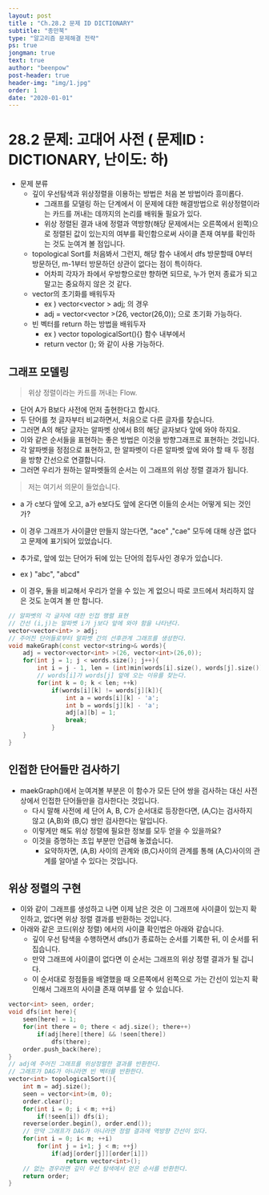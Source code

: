 ```yaml
---
layout: post
title : "Ch.28.2 문제 ID DICTIONARY"
subtitle: "종만북"
type: "알고리즘 문제해결 전략"
ps: true
jongman: true
text: true
author: "beenpow"
post-header: true
header-img: "img/1.jpg"
order: 1
date: "2020-01-01"
---
```


# 28.2 문제: 고대어 사전 ( 문제ID : DICTIONARY, 난이도: 하)
[algo]: <https://algospot.com/judge/problem/read/DICTIONARY>

- 문제 분류
  - 깊이 우선탐색과 위상정렬을 이용하는 방법은 처음 본 방법이라 흥미롭다.
    - 그래프를 모델링 하는 단계에서 이 문제에 대한 해결방법으로 위상정렬이라는 카드를 꺼내는
      데까지의 논리를 배워둘 필요가 있다.
    - 위상 정렬된 결과 내에 정렬과 역방향(해당 문제에서는 오른쪽에서 왼쪽)으로 정렬된 값이 있는지의
      여부를 확인함으로써 사이클 존재 여부를 확인하는 것도 눈여겨 볼 점입니다.
  - topological Sort를 처음봐서 그런지, 해당 함수 내에서 dfs 방문할때 0부터 방문하던, m-1부터
    방문하던 상관이 없다는 점이 특이하다.
    - 어차피 각자가 좌에서 우방향으로만 향하면 되므로, 누가 먼저 종료가 되고 말고는 중요하지 않은 것
      같다.
  - vector의 초기화를 배워두자
    - ex ) vector<vector<int> > adj; 의 경우
    - adj = vector<vector<int> >(26, vector<int>(26,0)); 으로 초기화 가능하다.
  - 빈 벡터를 return 하는 방법을 배워두자
    - ex ) vector<int> topologicalSort(){} 함수 내부에서
    - return vector<int> (); 와 같이 사용 가능하다.

## 그래프 모델링

> 위상 정렬이라는 카드를 꺼내는 Flow.
- 단어 A가 B보다 사전에 먼저 출현한다고 합시다.
- 두 단어를 첫 글자부터 비교하면서, 처음으로 다른 글자를 찾습니다.
- 그러면 A의 해당 글자는 알파벳 상에서 B의 해당 글자보다 앞에 와야 하지요.
- 이와 같은 순서들을 표현하는 좋은 방법은 이것을 방향그래프로 표현하는 것입니다.
- 각 알파벳을 정점으로 표현하고, 한 알파벳이 다른 알파벳 앞에 와야 할 때 두 정점을 방향 간선으로
  연결합니다.
- 그러면 우리가 원하는 알파벳들의 순서는 이 그래프의 위상 정렬 결과가 됩니다.

> 저는 여기서 의문이 들었습니다.
- a 가 c보다 앞에 오고, a가 e보다도 앞에 온다면 이들의 순서는 어떻게 되는 것인가?
- 이 경우 그래프가 사이클만 만들지 않는다면, "ace" ,"cae" 모두에 대해 상관 없다고 문제에 표기되어
  있었습니다.


- 추가로, 앞에 있는 단어가 뒤에 있는 단어의 접두사인 경우가 있습니다.
- ex ) "abc", "abcd" 
- 이 경우, 둘을 비교해서 우리가 얻을 수 있는 게 없으니 따로 코드에서 처리하지 않은 것도 눈여겨 볼 만
  합니다.


```cpp
// 알파벳의 각 글자에 대한 인접 행렬 표현
// 간선 (i,j)는 알파벳 i가 j보다 앞에 와야 함을 나타낸다.
vector<vector<int> > adj;
// 주어진 단어들로부터 알파벳 간의 선후관계 그래프를 생성한다.
void makeGraph(const vector<string>& words){
    adj = vector<vector<int> >(26, vector<int>(26,0));
    for(int j = 1; j < words.size(); j++){
        int i = j - 1, len = (int)min(words[i].size(), words[j].size());
        // words[i]가 words[j] 앞에 오는 이유를 찾는다.
        for(int k = 0; k < len; ++k)
            if(words[i][k] != words[j][k]){
                int a = words[i][k] - 'a';
                int b = words[j][k] - 'a';
                adj[a][b] = 1;
                break;
            }
    }
}
```

## 인접한 단어들만 검사하기

- maekGraph()에서 눈여겨볼 부분은 이 함수가 모든 단어 쌍을 검사하는 대신 사전상에서 인접한
  단어들만을 검사한다는 것입니다.
  - 다시 말해 사전에 세 단어 A, B, C가 순서대로 등장한다면, (A,C)는 검사하지 않고 (A,B)와 (B,C) 쌍만
    검사한다는 말입니다.
  - 이렇게만 해도 위상 정렬에 필요한 정보를 모두 얻을 수 있을까요?
  - 이것을 증명하는 초입 부분만 언급해 놓겠습니다.
    - 요약하자면, (A,B) 사이의 관계와 (B,C)사이의 관계를 통해 (A,C)사이의 관계를 알아낼 수 있다는
      것입니다.

## 위상 정렬의 구현

- 이와 같이 그래프를 생성하고 나면 이제 남은 것은 이 그래프에 사이클이 있는지 확인하고, 없다면 위상
  정렬 결과를 반환하는 것입니다.
- 아래와 같은 코드(위상 정렬) 에서의 사이클 확인법은 아래와 같습니다.
  - 깊이 우선 탐색을 수행하면서 dfs()가 종료하는 순서를 기록한 뒤, 이 순서를 뒤집습니다.
  - 만약 그래프에 사이클이 없다면 이 순서는 그래프의 위상 정렬 결과가 될 겁니다.
  - 이 순서대로 정점들을 배열했을 때 오른쪽에서 왼쪽으로 가는 간선이 있는지 확인해서 그래프의 사이클
    존재 여부를 알 수 있습니다.

```cpp
vector<int> seen, order;
void dfs(int here){
    seen[here] = 1;
    for(int there = 0; there < adj.size(); there++)
        if(adj[here][there] && !seen[there])
            dfs(there);
    order.push_back(here);
}
// adj에 주어진 그래프를 위상정렬한 결과를 반환한다.
// 그래프가 DAG가 아니라면 빈 벡터를 반환한다.
vector<int> topologicalSort(){
    int m = adj.size();
    seen = vector<int>(m, 0);
    order.clear();
    for(int i = 0; i < m; ++i)
        if(!seen[i]) dfs(i);
    reverse(order.begin(), order.end());
    // 만약 그래프가 DAG가 아니라면 정렬 결과에 역방향 간선이 있다.
    for(int i = 0; i< m; ++i)
        for(int j = i+1; j < m; ++j)
            if(adj[order[j]][order[i]])
                return vector<int>();
    // 없는 경우라면 깊이 우선 탐색에서 얻은 순서를 반환한다.
    return order;
}
```
